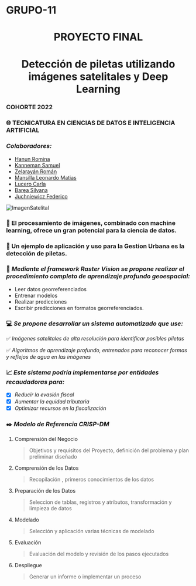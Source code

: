 # GRUPO-11

<h1 align="center"> PROYECTO FINAL </h1>
<h1 align="center"> Detección de piletas utilizando imágenes satelitales y Deep Learning </h1>

### COHORTE 2022

### :globe_with_meridians: TECNICATURA EN CIENCIAS DE DATOS E INTELIGENCIA ARTIFICIAL

### *Colaboradores:*

- [Hanun Romina](https://github.com/RomiHanun) 
- [Kanneman Samuel](https://github.com/samuelkanneman)
- [Zelarayán Román ](https://github.com/romanzelararg)
- [Mansilla Leonardo Matias ](https://github.com/LMmansilla)
- [Lucero Carla](https://github.com/CarlaLucerocd)
- [Barea Silvana](https://github.com/recursosssbb)
- [Juchniewicz Federico](https://github.com/FJISPC)

![ImagenSatelital](https://github.com/romanzelararg/GRUPO-11---Proyecto-Final-Cohorte-2022-/blob/main/img_SAS_wgs_r.jpg)

### :pushpin: El procesamiento de imágenes, combinado con machine learning, ofrece un gran potencial para la ciencia de datos. 
### :pushpin: Un ejemplo de aplicación y uso para la Gestion Urbana es la detección de piletas.

### :floppy_disk: *Mediante el framework Raster Vision se propone realizar el procedimiento completo de aprendizaje profundo geoespacial:*
 * Leer datos georreferenciados
 * Entrenar modelos
 * Realizar predicciones
 * Escribir predicciones en formatos georreferenciados.

### :computer: *Se propone desarrollar un sistema automatizado que use:*

:white_check_mark: _Imágenes satelitales de alta resolución para identificar posibles piletas_

:white_check_mark: _Algoritmos de aprendizaje profundo, entrenados para reconocer formas y reflejos de agua en las imágenes_

### :chart_with_upwards_trend: *Este sistema podría implementarse por entidades recaudadoras para:*

- [x] *Reducir la evasión fiscal*
- [x] *Aumentar la equidad tributaria*
- [x] *Optimizar recursos en la fiscalización*

### :black_nib: *Modelo de Referencia CRISP-DM*
1. Comprensión del Negocio
   >Objetivos y requisitos del Proyecto, definición del problema y plan preliminar diseñado
3. Comprensión de los Datos
   >Recopilación , primeros conocimientos de los datos
5. Preparación de los Datos
   >Seleccion de tablas, registros y atributos, transformación y limpieza de datos
7. Modelado
   >Selección y aplicación varias técnicas de modelado
9. Evaluación
   >Evaluación del modelo y revisión de los pasos ejecutados
11. Despliegue
    >Generar un informe o implementar un proceso
